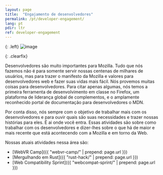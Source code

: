 ```yaml
---
layout: page
title:  "Engajamento de desenvolvedores"
permalink: /pt/developer-engagement/
lang: pt
pdir: ltr
ref: developer-engagement
---
```


{: .left}
![image](/asserts/img/development.png)

{: .clearfix}
&nbsp;

Desenvolvedores são muito importantes para Mozilla. Tudo que nós fazemos não é para somente servir nossas centenas de milhares de usuários, mas para trazer o manifesto da Mozilla e valores para desenvolvedores web e fazer suas vidas mais fácil. Nós provemos muitas coisas para desenvolvedores. Para citar apenas algumas, nós temos a primeira ferramenta de desenvolvimento em classe no Firefox, um plataforma de liderança global de complementos, e o amplamente reconhecido portal de documentação para desenvolvedores o MDN.

Por conta disso, nós sempre com o objetivo de trabalhar mais com os desenvolvedores e para ouvir quais são suas necessidades e trazer nossas histórias para eles. É ai onde você entra. Essas atividades são sobre como trabalhar com os desenvolvedores e dizer-lhes sobre o que há de maior e mais recente que está acontecendo com a Mozilla e em torno da Web.

Nossas atuais atividades nessa área são:

* [WebVR Camp]({{ "webvr-camp/" | prepend: page.url }})
* [Mergulhando em Rust]({{ "rust-hack/" | prepend: page.url }})
* [Web Compatibility Sprint]({{ "webcompat-sprint/" | prepend: page.url }})
